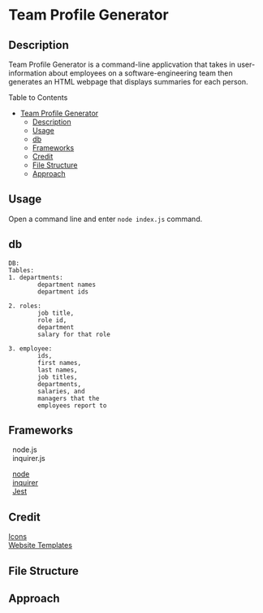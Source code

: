 # Team Profile Generator

## Description

Team Profile Generator is a command-line applicvation that takes in user-information about employees on a software-engineering team then generates an HTML webpage that displays summaries for each person. 

Table to Contents
- [Team Profile Generator](#team-profile-generator)
  - [Description](#description)
  - [Usage](#usage)
  - [db](#db)
  - [Frameworks](#frameworks)
  - [Credit](#credit)
  - [File Structure](#file-structure)
  - [Approach](#approach)

## Usage

Open a command line and enter `node index.js` command.

## db

```
DB:
Tables:
1. departments:
        department names
        department ids

2. roles:
        job title,
        role id,
        department
        salary for that role

3. employee:
        ids,
        first names,
        last names,
        job titles,
        departments,
        salaries, and
        managers that the
        employees report to
```

## Frameworks
&nbsp;	node.js<br>
&nbsp;	inquirer.js<br>

&nbsp;	[node](https://nodejs.org/en/) <br>
&nbsp;	[inquirer](https://www.npmjs.com/package/inquirer)<br>
&nbsp;  [Jest](https://www.npmjs.com/package/jest)


## Credit

[Icons](https://icon-icons.com/)<br>
[Website Templates](https://bootsnipp.com/snippets/92xNm)<br>

## File Structure


## Approach




